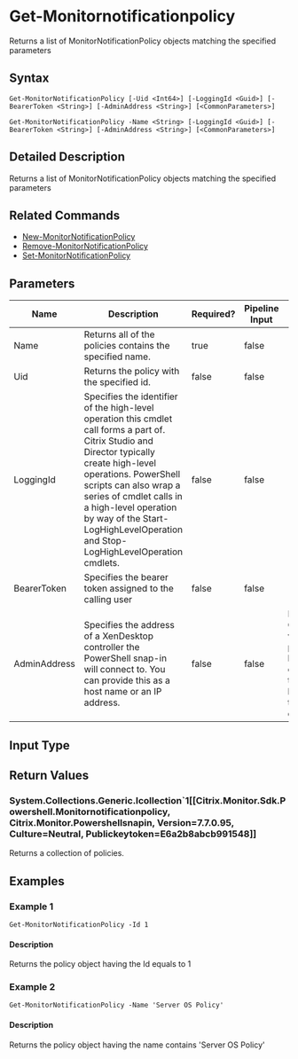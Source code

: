 ﻿
# Get-Monitornotificationpolicy
Returns a list of MonitorNotificationPolicy objects matching the specified parameters
## Syntax
```
Get-MonitorNotificationPolicy [-Uid <Int64>] [-LoggingId <Guid>] [-BearerToken <String>] [-AdminAddress <String>] [<CommonParameters>]

Get-MonitorNotificationPolicy -Name <String> [-LoggingId <Guid>] [-BearerToken <String>] [-AdminAddress <String>] [<CommonParameters>]
```
## Detailed Description
Returns a list of MonitorNotificationPolicy objects matching the specified parameters


## Related Commands

* [New-MonitorNotificationPolicy](./New-MonitorNotificationPolicy/)
* [Remove-MonitorNotificationPolicy](./Remove-MonitorNotificationPolicy/)
* [Set-MonitorNotificationPolicy](./Set-MonitorNotificationPolicy/)
## Parameters
| Name   | Description | Required? | Pipeline Input | Default Value |
| --- | --- | --- | --- | --- |
| Name | Returns all of the policies contains the specified name. | true | false |  |
| Uid | Returns the policy with the specified id. | false | false |  |
| LoggingId | Specifies the identifier of the high-level operation this cmdlet call forms a part of. Citrix Studio and Director typically create high-level operations. PowerShell scripts can also wrap a series of cmdlet calls in a high-level operation by way of the Start-LogHighLevelOperation and Stop-LogHighLevelOperation cmdlets. | false | false |  |
| BearerToken | Specifies the bearer token assigned to the calling user | false | false |  |
| AdminAddress | Specifies the address of a XenDesktop controller the PowerShell snap-in will connect to. You can provide this as a host name or an IP address. | false | false | Localhost. Once a value is provided by any cmdlet, this value becomes the default. |

## Input Type

### 

## Return Values

### System.Collections.Generic.Icollection\`1\[\[Citrix.Monitor.Sdk.Powershell.Monitornotificationpolicy, Citrix.Monitor.Powershellsnapin, Version=7.7.0.95, Culture=Neutral, Publickeytoken=E6a2b8abcb991548\]\]
Returns a collection of policies.
## Examples

### Example 1
```
Get-MonitorNotificationPolicy -Id 1
```
#### Description
Returns the policy object having the Id equals to 1
### Example 2
```
Get-MonitorNotificationPolicy -Name 'Server OS Policy'
```
#### Description
Returns the policy object having the name contains 'Server OS Policy'
